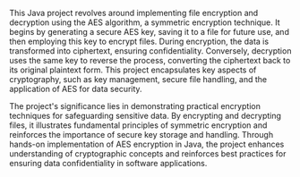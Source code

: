 This Java project revolves around implementing file encryption and decryption using the AES algorithm, a symmetric encryption technique. It begins by generating a secure AES key, saving it to a file for future use, and then employing this key to encrypt files. During encryption, the data is transformed into ciphertext, ensuring confidentiality. Conversely, decryption uses the same key to reverse the process, converting the ciphertext back to its original plaintext form. This project encapsulates key aspects of cryptography, such as key management, secure file handling, and the application of AES for data security.

The project's significance lies in demonstrating practical encryption techniques for safeguarding sensitive data. By encrypting and decrypting files, it illustrates fundamental principles of symmetric encryption and reinforces the importance of secure key storage and handling. Through hands-on implementation of AES encryption in Java, the project enhances understanding of cryptographic concepts and reinforces best practices for ensuring data confidentiality in software applications.
